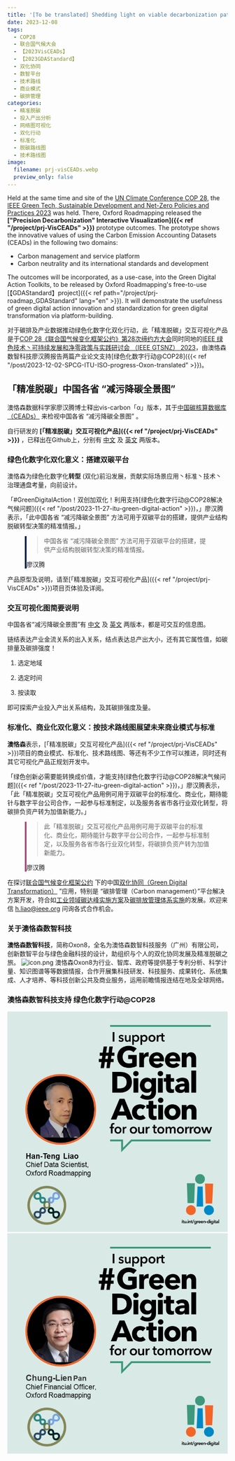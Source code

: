 ```yaml
---
title: '[To be translated] Shedding light on viable decarbonization paths--Project VisCEADs presented at IEEE GTSNZ'
date: 2023-12-08
tags:
  - COP28
  - 联合国气候大会
  - 【2023VisCEADs】
  - 【2023GDAStandard】
  - 双化协同
  - 数智平台
  - 技术路线
  - 商业模式
  - 碳排管理
categories:
  - 精准脱碳
  - 投入产出分析
  - 网络图可视化
  - 双化行动
  - 标准化
  - 脱碳路线图
  - 技术路线图
image:
  filename: prj-visCEADs.webp
  preview_only: false
---
```


Held at the same time and site of the [UN Climate Conference COP 28](https://www.cop28.com/), the [IEEE Green Tech, Sustainable Development and Net-Zero Policies and Practices  2023](https://gtsnz.org/) was held.  There, Oxford Roadmapping released the **["Precision Decarbonization" Interactive Visualization]({{< ref "/project/prj-VisCEADs" >}})** prototype outcomes.  The prototype shows the innovative values of using the Carbon Emission Accounting Datasets (CEADs) in the following two domains:

* Carbon management and service platform
* Carbon neutrality and its international standards and development

The outcomes will be incorporated, as a use-case, into the Green Digital Action Toolkits, to be released by Oxford Roadmapping's free-to-use [【GDAStandard】project]({{< ref path="/project/prj-roadmap_GDAStandard" lang="en" >}}).  It will demonstrate the usefulness of green digital action innovation and standardization for green digital transformation via platform-building. 

<!--more-->

对于碳排及产业数据推动绿色化数字化双化行动，此「精准脱碳」交互可视化产品是于[COP 28《联合国气候变化框架公约》第28次缔约方大会](https://www.mee.gov.cn/xxgk/hjyw/202311/t20231101_1044710.shtml)同时同地的[IEEE 绿色技术丶可持续发展和净零政策与实践研讨会 （IEEE GTSNZ） 2023](https://gtsnz.org/)，由澳恪森数智科技廖汉腾报告两篇产业论文支持[绿色化数字行动@COP28]({{< ref "/post/2023-12-02-SPCG-ITU-ISO-progress-Oxon-translated" >}})。

## 「精准脱碳」中国各省 “减污降碳全景图”

澳恪森数据科学家廖汉腾博士释出vis-carbon「α」版本，其于[中国碳核算数据库（CEADs）](https://www.ceads.net.cn/)
来检视中国各省 “减污降碳全景图” 。

自行研发的
**[「精准脱碳」交互可视化产品]({{< ref "/project/prj-VisCEADs" >}})** ，已释出在Github上，分别有 [中文](/visualization/prj-visCEADs/index.zh.html)  及 [英文](/visualization/prj-visCEADs/index.en.html) 两版本。

### 绿色化数字化双化意义：搭建双碳平台

澳恪森为<span class="highlight-container highlight-green"><span class="highlight">绿色化</span></span><span class="highlight-container highlight-yellow"><span class="highlight">数字化</span></span>**转型** 
(双化)前沿发展，贡献实际场景应用丶标准丶技术丶治理通盘考量，向前设计。

「#GreenDigitalAction！双创加双化！利用支持[绿色化数字行动@COP28解决气候问题]({{< ref "/post/2023-11-27-itu-green-digital-action" >}})，」廖汉腾表示，「此中国各省 “减污降碳全景图” 方法可用于双碳平台的搭建，提供产业结构脱碳转型决策的精准情报。」

<figure class="bg-white p-3 rounded mb-0" style="border-left: .25rem solid #002147;">
            <blockquote class="blockquote pb-2">
              <p>
                中国各省 “减污降碳全景图” 方法可用于双碳平台的搭建，提供产业结构脱碳转型决策的精准情报。
              </p>
            </blockquote>
            <figcaption class="blockquote-footer mb-0 font-italic">
              廖汉腾
            </figcaption>
 </figure>


产品原型及说明，请至[「精准脱碳」交互可视化产品]({{< ref "/project/prj-VisCEADs" >}})项目页体验及详阅。

### 交互可视化图简要说明

中国各省“减污降碳全景图”有 [中文](/visualization/prj-visCEADs/index.zh.html)  及 [英文](/visualization/prj-visCEADs/index.en.html) 两版本，都是可交互的信息图。

链结表达产业金流关系的出入关系，结点表达总产出大小，还有其它属性值，如碳排量及碳排强度！

1. 选定地域

2. 选定时间

3. 按读取

即可探索产业投入产出关系结构，及其碳排强度及量。

### 标准化、商业化双化意义：按技术路线图展望未来商业模式与标准

**澳恪森**表示，[「精准脱碳」交互可视化产品]({{< ref "/project/prj-VisCEADs" >}})项目的商业模式、标准化、技术路线图、等还有不少工作可以推进，同时还有其它可视化产品正规划开发中。

「绿色创新必需要能转换成价值，才能支持[绿色化数字行动@COP28解决气候问题]({{< ref "/post/2023-11-27-itu-green-digital-action" >}})，」廖汉腾表示，「此「精准脱碳」交互可视化产品用例可用于双碳平台的标准化、商业化，期待能针与数字平台公司合作，一起参与标准制定，以及服务各省市各行业双化转型，将碳排负资产转为加值新能力。」

<figure class="bg-white p-3 rounded mb-0" style="border-left: .25rem solid #a34e78;">
            <blockquote class="blockquote pb-2">
              <p>
                此「精准脱碳」交互可视化产品用例可用于双碳平台的标准化、商业化，期待能针与数字平台公司合作，一起参与标准制定，以及服务各省市各行业双化转型，将碳排负资产转为加值新能力。
              </p>
            </blockquote>
            <figcaption class="blockquote-footer mb-0 font-italic">
              廖汉腾
            </figcaption>
 </figure>

在探讨[联合国气候变化框架公约](https://unfccc.int/sites/default/files/convchin.pdf)
下的中国[双化协同（Green Digital Transformation）](https://m.gmw.cn/2023-02/26/content_1303295710.htm)
”应用，特别是 “碳排管理（Carbon management）”平台解决方案开发，符合如[工业领域碳达峰实施方案](https://www.gov.cn/gongbao/content/2022/content_5717004.htm)及[碳排放管理体系实施](http://bzh.scjgj.beijing.gov.cn/bzh/apifile/file/2021/20210325/f4451779-29b3-491d-ac72-cfe29b5f53b2.PDF)的发展。欢迎来信 h.liao@ieee.org 问询各式合作机会。

### 关于澳恪森数智科技

**澳恪森数智科技**，简称Oxon8，全名为澳恪森数智科技服务（广州）有限公司，创新数智平台与绿色金融科技的设计，助组织与个人的双化协同发展及精准脱碳之旅。
![icon.png](icon.png)
澳恪森Oxon8为行业、智库、政府等提供基于专利分析、科学计量、知识图谱等等数据情报，合作开展集科技研发、科技服务、成果转化、系统集成、人才培养、等科技创新公共及商业服务，运用前瞻情报连结在地及全球网络。

### 澳恪森数智科技支持 绿色化数字行动@COP28

![HTL-GreenDigitalAction.png](HTL-GreenDigitalAction.png)
![CLP-GreenDigitalAction.png](CLP-GreenDigitalAction.png)
